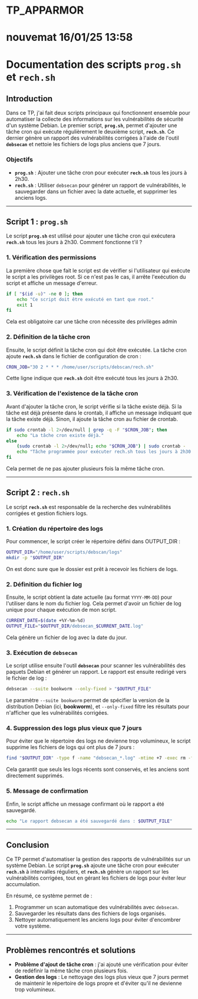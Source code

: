 # TP_APPARMOR
# nouvemat 16/01/25 13:58
# Documentation des scripts `prog.sh` et `rech.sh`

## Introduction

Dans ce TP, j'ai fait deux scripts principaux qui fonctionnent ensemble pour automatiser la collecte des informations sur les vulnérabilités de sécurité d'un système Debian. Le premier script, **`prog.sh`**, permet d'ajouter une tâche cron qui exécute régulièrement le deuxième script, **`rech.sh`**. Ce dernier génère un rapport des vulnérabilités corrigées à l'aide de l'outil **`debsecan`** et nettoie les fichiers de logs plus anciens que 7 jours.

### Objectifs
- **`prog.sh`** : Ajouter une tâche cron pour exécuter **`rech.sh`** tous les jours à 2h30.
- **`rech.sh`** : Utiliser `debsecan` pour générer un rapport de vulnérabilités, le sauvegarder dans un fichier avec la date actuelle, et supprimer les anciens logs.

---

## Script 1 : `prog.sh`

Le script **`prog.sh`** est utilisé pour ajouter une tâche cron qui exécutera **`rech.sh`** tous les jours à 2h30. Comment fonctionne t'il ?

### 1. Vérification des permissions

La première chose que fait le script est de vérifier si l'utilisateur qui exécute le script a les privilèges root. Si ce n'est pas le cas, il arrête l'exécution du script et affiche un message d'erreur.

```bash
if [ "$(id -u)" -ne 0 ]; then
    echo "Ce script doit être exécuté en tant que root."
    exit 1
fi
```

Cela est obligatoire car une tâche cron nécessite des privilèges admin

### 2. Définition de la tâche cron

Ensuite, le script définit la tâche cron qui doit être exécutée. La tâche cron ajoute **`rech.sh`** dans le fichier de configuration de cron : 

```bash
CRON_JOB="30 2 * * * /home/user/scripts/debscan/rech.sh"
```

Cette ligne indique que **`rech.sh`** doit être exécuté tous les jours à 2h30.

### 3. Vérification de l'existence de la tâche cron

Avant d'ajouter la tâche cron, le script vérifie si la tâche existe déjà. Si la tâche est déjà présente dans le crontab, il affiche un message indiquant que la tâche existe déjà. Sinon, il ajoute la tâche cron au fichier de crontab.

```bash
if sudo crontab -l 2>/dev/null | grep -q -F "$CRON_JOB"; then
    echo "La tâche cron existe déjà."
else
    (sudo crontab -l 2>/dev/null; echo "$CRON_JOB") | sudo crontab -
    echo "Tâche programmée pour exécuter rech.sh tous les jours à 2h30."
fi
```

Cela permet de ne pas ajouter plusieurs fois la même tâche cron.

---

## Script 2 : `rech.sh`

Le script **`rech.sh`** est responsable de la recherche des vulnérabilités corrigées et gestion fichiers logs.

### 1. Création du répertoire des logs

Pour commencer, le script créer le répertoire défini dans OUTPUT_DIR :

```bash
OUTPUT_DIR="/home/user/scripts/debscan/logs"
mkdir -p "$OUTPUT_DIR"
```

On est donc sure que le dossier est prêt à recevoir les fichiers de logs.

### 2. Définition du fichier log

Ensuite, le script obtient la date actuelle (au format `YYYY-MM-DD`) pour l'utiliser dans le nom du fichier log. Cela permet d'avoir un fichier de log unique pour chaque exécution de mon script.

```bash
CURRENT_DATE=$(date +%Y-%m-%d)
OUTPUT_FILE="$OUTPUT_DIR/debsecan_$CURRENT_DATE.log"
```

Cela génère un fichier de log avec la date du jour.

### 3. Exécution de `debsecan`

Le script utilise ensuite l'outil **`debsecan`** pour scanner les vulnérabilités des paquets Debian et générer un rapport. Le rapport est ensuite redirigé vers le fichier de log :

```bash
debsecan --suite bookworm --only-fixed > "$OUTPUT_FILE"
```

Le paramètre `--suite bookworm` permet de spécifier la version de la distribution Debian (ici, **bookworm**), et `--only-fixed` filtre les résultats pour n'afficher que les vulnérabilités corrigées.

### 4. Suppression des logs plus vieux que 7 jours

Pour éviter que le répertoire des logs ne devienne trop volumineux, le script supprime les fichiers de logs qui ont plus de 7 jours :

```bash
find "$OUTPUT_DIR" -type f -name "debsecan_*.log" -mtime +7 -exec rm -f {} \;
```

Cela garantit que seuls les logs récents sont conservés, et les anciens sont directement supprimés.

### 5. Message de confirmation

Enfin, le script affiche un message confirmant où le rapport a été sauvegardé.

```bash
echo "Le rapport debsecan a été sauvegardé dans : $OUTPUT_FILE"
```

---

## Conclusion

Ce TP permet d'automatiser la gestion des rapports de vulnérabilités sur un système Debian. Le script **`prog.sh`** ajoute une tâche cron pour exécuter **`rech.sh`** à intervalles réguliers, et **`rech.sh`** génère un rapport sur les vulnérabilités corrigées, tout en gérant les fichiers de logs pour éviter leur accumulation.

En résumé, ce système permet de :
1. Programmer un scan automatique des vulnérabilités avec `debsecan`.
2. Sauvegarder les résultats dans des fichiers de logs organisés.
3. Nettoyer automatiquement les anciens logs pour éviter d'encombrer votre système.

---

## Problèmes rencontrés et solutions

- **Problème d'ajout de tâche cron** : j'ai ajouté une vérification pour éviter de redéfinir la même tâche cron plusieurs fois.
- **Gestion des logs** : Le nettoyage des logs plus vieux que 7 jours permet de maintenir le répertoire de logs propre et d'éviter qu'il ne devienne trop volumineux.
